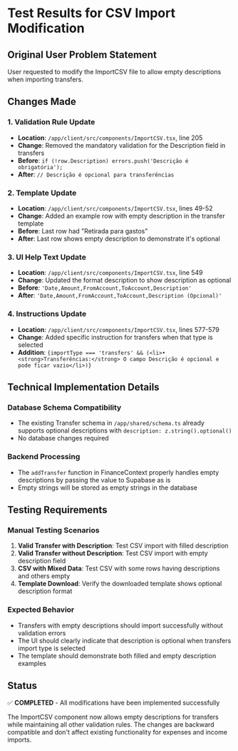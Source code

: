 # Test Results for CSV Import Modification

## Original User Problem Statement
User requested to modify the ImportCSV file to allow empty descriptions when importing transfers.

## Changes Made

### 1. Validation Rule Update
- **Location**: `/app/client/src/components/ImportCSV.tsx`, line 205
- **Change**: Removed the mandatory validation for the Description field in transfers
- **Before**: `if (!row.Description) errors.push('Descrição é obrigatória');`
- **After**: `// Descrição é opcional para transferências`

### 2. Template Update  
- **Location**: `/app/client/src/components/ImportCSV.tsx`, lines 49-52
- **Change**: Added an example row with empty description in the transfer template
- **Before**: Last row had "Retirada para gastos"
- **After**: Last row shows empty description to demonstrate it's optional

### 3. UI Help Text Update
- **Location**: `/app/client/src/components/ImportCSV.tsx`, line 549
- **Change**: Updated the format description to show description as optional
- **Before**: `'Date,Amount,FromAccount,ToAccount,Description'`
- **After**: `'Date,Amount,FromAccount,ToAccount,Description (Opcional)'`

### 4. Instructions Update
- **Location**: `/app/client/src/components/ImportCSV.tsx`, lines 577-579
- **Change**: Added specific instruction for transfers when that type is selected
- **Addition**: `{importType === 'transfers' && (<li>• <strong>Transferências:</strong> O campo Descrição é opcional e pode ficar vazio</li>)}`

## Technical Implementation Details

### Database Schema Compatibility
- The existing Transfer schema in `/app/shared/schema.ts` already supports optional descriptions with `description: z.string().optional()`
- No database changes required

### Backend Processing
- The `addTransfer` function in FinanceContext properly handles empty descriptions by passing the value to Supabase as is
- Empty strings will be stored as empty strings in the database

## Testing Requirements

### Manual Testing Scenarios
1. **Valid Transfer with Description**: Test CSV import with filled description
2. **Valid Transfer without Description**: Test CSV import with empty description field
3. **CSV with Mixed Data**: Test CSV with some rows having descriptions and others empty
4. **Template Download**: Verify the downloaded template shows optional description format

### Expected Behavior
- Transfers with empty descriptions should import successfully without validation errors
- The UI should clearly indicate that description is optional when transfers import type is selected
- The template should demonstrate both filled and empty description examples

## Status
✅ **COMPLETED** - All modifications have been implemented successfully

The ImportCSV component now allows empty descriptions for transfers while maintaining all other validation rules. The changes are backward compatible and don't affect existing functionality for expenses and income imports.